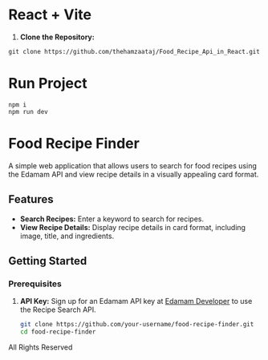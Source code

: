 
# React + Vite


1. **Clone the Repository:**
```
git clone https://github.com/thehamzaataj/Food_Recipe_Api_in_React.git
````
# Run Project 

```
npm i
npm run dev
```
# Food Recipe Finder

A simple web application that allows users to search for food recipes using the Edamam API and view recipe details in a visually appealing card format.

## Features

- **Search Recipes:** Enter a keyword to search for recipes.
- **View Recipe Details:** Display recipe details in card format, including image, title, and ingredients.

## Getting Started

### Prerequisites

1. **API Key:** Sign up for an Edamam API key at [Edamam Developer](https://developer.edamam.com/) to use the Recipe Search API.




   ```bash
   git clone https://github.com/your-username/food-recipe-finder.git
   cd food-recipe-finder

All Rights Reserved

